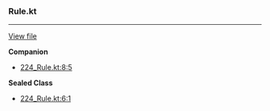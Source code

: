 ### Rule.kt
---
[View file](../../precision_analyzed/224_Rule.kt)

**Companion**

 - [224_Rule.kt:8:5](../../precision_analyzed/224_Rule.kt#L8)

**Sealed Class**

 - [224_Rule.kt:6:1](../../precision_analyzed/224_Rule.kt#L6)
